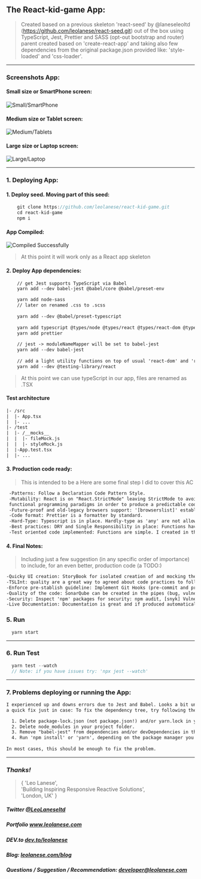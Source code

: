 ## The React-kid-game App:

> Created based on a previous skeleton 'react-seed' by @laneseleoltd (https://github.com/leolanese/react-seed.git) out of the box 
using TypeScript, Jest, Prettier and SASS (opt-out bootstrap and router) parent created based on 'create-react-app' and taking also few dependencies from the original package.json provided like: 'style-loaded' and 'css-loader'.

---

### Screenshots App:

#### Small size or SmartPhone screen:
![Small/SmartPhone](https://i.ibb.co/p2bCFVp/small.png)

#### Medium size or Tablet screen:
![Medium/Tablets](https://i.ibb.co/thrPVDM/medium.png)

#### Large size or Laptop screen:
![Large/Laptop](https://i.ibb.co/JHMHHLL/large.png)

---

### 1. Deploying App: 

#### 1. Deploy seed. Moving part of this seed:
```javascript
    git clone https://github.com/leolanese/react-kid-game.git
    cd react-kid-game
    npm i
```

#### App Compiled:
![Compiled Successfully](https://i.ibb.co/KxLbx7K/compiled.png)


> At this point it will work only as a React app skeleton

#### 2. Deploy App dependencies:
```html
    // get Jest supports TypeScript via Babel
    yarn add --dev babel-jest @babel/core @babel/preset-env

    yarn add node-sass
    // later on renamed .css to .scss
    
    yarn add --dev @babel/preset-typescript
    
    yarn add typescript @types/node @types/react @types/react-dom @types/jest
    yarn add prettier
    
    // jest -> moduleNameMapper will be set to babel-jest
    yarn add --dev babel-jest
    
    // add a light utility functions on top of usual 'react-dom' and 'react-dom/test-utils'
    yarn add --dev @testing-library/react
```

> At this point we can use typeScript in our app, files are renamed as .TSX


#### Test architecture

```html
|- /src
|  |- App.tsx
|  |- ...
|- /test
|  |- /__mocks__
|  |  |- fileMock.js
|  |  |- styleMock.js
|  |-App.test.tsx
|  |- ...
```

#### 3. Production code ready:

> This is intended to be a  Here are some final step I did to cover this AC

```html
 -Patterns: Follow a Declaration Code Pattern Style.
 -Mutability: React is on "React.StrictMode" leaving StrictMode to avoid mutation based on the concept of purity in 
 functional programming paradigms in order to produce a predictable code.
 -Future-proof and old-legacy browsers support: '[browserslist]' establish as default on development and '[>0.2%)' on production.
 -Code format: Prettier is a formatter by standard.
 -Hard-Type: Typescript is in place. Hardly-type as 'any' are not allow and type are encouraged.
 -Best practices: DRY and Single Responsibility in place: Functions have unique goals, are short and they doing one and only one thing)
 -Test oriented code implemented: Functions are simple. I created in that way to be simple to test.
```


#### 4. Final Notes: 

> Including just a few suggestion (in any specific order of importance) to include, for an even better, production code (a TODO:)

```html
-Quicky UI creation: StoryBook for isolated creation of and mocking the environment.
-TSLInt: quality are a great way to agreed about code practices to follow by a team to help optimize our JavaScript algorithms.
-Enforce pre-stablish guideline: Implement Git Hooks (pre-commit and pre-push will enforced the implementation of the guideline)
-Quality of the code: SonarQube can be created in the pipes (bug, vulnerability, best practices, smell code, and nice charts.)
-Security: Inspect 'npm' packages for security: npm audit, [snyk] Vulnerability alert, etc.
-Live Documentation: Documentation is great and if produced automatically even better.
```


### 5. Run

```javascript
  yarn start
```

---  
  
### 6. Run Test

```javascript
  yarn test --watch
  // Note: if you have issues try: 'npx jest --watch' 
```
  
---

### 7. Problems deploying or running the App:

```html
I experienced up and downs errors due to Jest and Babel. Looks a bit unstable, while it is working I wanted to include 
a quick fix just in case: To fix the dependency tree, try following the steps below in the exact order:

  1. Delete package-lock.json (not package.json!) and/or yarn.lock in your project folder.
  2. Delete node_modules in your project folder.
  3. Remove "babel-jest" from dependencies and/or devDependencies in the package.json file in your project folder.
  4. Run 'npm install' or 'yarn', depending on the package manager you use.  
  
In most cases, this should be enough to fix the problem. 
```
  
---
### <i>Thanks!</i>

>  { 'Leo Lanese',<br>
     'Building Inspiring Responsive Reactive Solutions',<br>
     'London, UK' }<br>

##### Twitter <a href="https://twitter.com/LeoLaneseltd" target="_blank">@LeoLaneseltd</a>
##### Portfolio <a href="https://www.leolanese.com" target="_blank">www.leolanese.com</a>
##### DEV.to <a href="https://www.dev.to/leolanese" target="_blank">dev.to/leolanese</a>
##### Blog: <a href="https://www.leolanese.com/blog" target="_blank">leolanese.com/blog</a>
##### Questions / Suggestion / Recommendation: developer@leolanese.com


